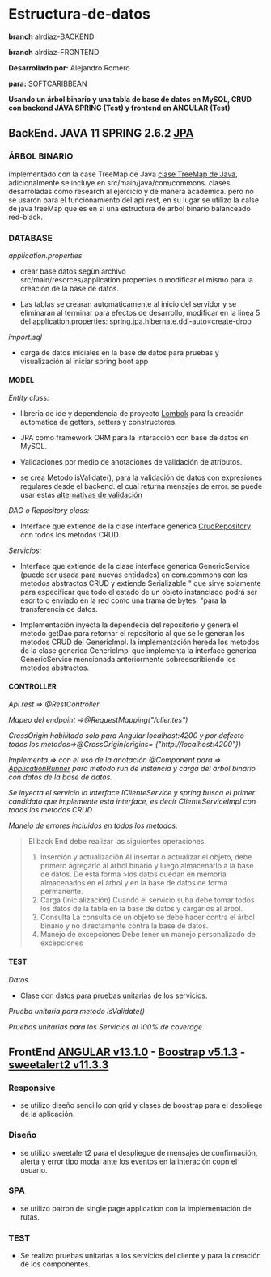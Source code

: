 # Estructura-de-datos

**branch** alrdiaz-BACKEND

**branch** alrdiaz-FRONTEND

**Desarrollado por:** Alejandro Romero 

**para:** SOFTCARIBBEAN


**Usando un árbol binario y una tabla de base de datos en MySQL, CRUD con backend JAVA SPRING (Test) y frontend en ANGULAR (Test)**


## BackEnd. JAVA 11 SPRING 2.6.2 [JPA](https://docs.spring.io/spring-data/jpa/docs/current/reference/html/#preface)

### ÁRBOL BINARIO

implementado con la case TreeMap de Java [clase TreeMap de Java](https://docs.oracle.com/javase/8/docs/api/java/util/TreeMap.html), adicionalmente se incluye en src/main/java/com/commons.
clases desarroladas como research al ejercicio y de manera academica. pero no se usaron para el funcionamiento 
del api rest, en su lugar se utilizo la calse de java treeMap que es en si una estructura de arbol binario 
balanceado red-black.


### DATABASE

*application.properties*

- crear base datos segùn archivo src/main/resorces/application.properties o modificar el mismo para la creación de la base de datos.

- Las tablas se crearan automaticamente al inicio del servidor y se eliminaran al terminar para efectos de desarrollo, modificar en la linea 5 del application.properties:
spring.jpa.hibernate.ddl-auto=create-drop

*import.sql*
- carga de datos iniciales en la base de datos para pruebas y visualización al iniciar spring boot app

#### MODEL

*Entity class:*

- libreria de ide y dependencia de proyecto [Lombok](https://projectlombok.org/) para la creación automatica de getters, setters y constructores.

- JPA como framework ORM para la interacción con base de datos en MySQL.

- Validaciones por medio de anotaciones de validación de atributos.

- se crea Metodo isValidate(), para la validación de datos con expresiones regulares desde el backend. el cual returna mensajes de error.  se puede usar estas [alternativas de validación](https://reflectoring.io/bean-validation-with-spring-boot/)

*DAO o Repository class:*

- Interface que extiende de la clase interface generica [CrudRepository](https://docs.spring.io/spring-data/commons/docs/current/api/org/springframework/data/repository/CrudRepository.html) con todos los metodos CRUD.

*Servicios:*

- Interface que extiende de la clase interface generica GenericService (puede ser usada para nuevas entidades) en com.commons con los metodos abstractos CRUD y extiende Serializable " que sirve solamente para especificar que todo el estado de un objeto instanciado podrá ser escrito o enviado en la red como una trama de bytes. "para la transferencia de datos.

- Implementación inyecta la dependecia del repositorio y genera el metodo getDao para retornar el repositorio al que se le generan los metodos CRUD del GenericImpl. la implementación hereda los metodos de la clase generica GenericImpl que implementa la interface generica GenericService mencionada anteriormente sobreescribiendo los metodos abstractos.


#### CONTROLLER

*Api rest => @RestController*

*Mapeo del endpoint =>@RequestMapping("/clientes")*

*CrossOrigin habilitado solo para Angular localhost:4200 y por defecto todos los metodos=>@CrossOrigin(origins= {"http://localhost:4200"})*

*Implementa => con el uso de la anotación @Component para =>  [ApplicationRunner](https://programmerclick.com/article/864032113/) para metodo run de instancia y carga del árbol binario con datos de la base de datos.*


*Se inyecta el servicio la interface IClienteService y spring busca el primer candidato que implemente esta interface, es decir ClienteServiceImpl con todos los metodos CRUD*

*Manejo de errores incluidos en todos los metodos.*



>El back End debe realizar las siguientes operaciones.
>1. Inserción y actualización Al insertar o actualizar el objeto, debe primero agregarlo al árbol binario y luego almacenarlo a la base de datos. De esta forma >los datos quedan en memoria almacenados en el árbol y en la base de datos de forma permanente.
>2.  Carga (Inicialización) Cuando el servicio suba debe tomar todos los datos de la tabla en la base de datos y cargarlos al árbol. 
>3.  Consulta La consulta de un objeto se debe hacer contra el árbol binario y no directamente contra la base de datos. 
>4.  Manejo de excepciones Debe tener un manejo personalizado de excepciones

#### TEST

*Datos*

- Clase con datos para pruebas unitarias de los servicios.

*Prueba unitaria para metodo isValidate()*

*Pruebas unitarias para los Servicios al 100% de coverage.*

## FrontEnd [ANGULAR v13.1.0](https://angular.io/start)  - [Boostrap v5.1.3](https://getbootstrap.com/) - [sweetalert2 v11.3.3](https://sweetalert2.github.io/)

### Responsive

- se utilizo diseño sencillo con grid y clases de boostrap para el despliege de la aplicación.

### Diseño

- se utilizo sweetalert2 para el despliegue de mensajes de confirmación, alerta y error tipo modal ante los eventos en la interación copn el usuario.

### SPA

- se utilizo patron de single page application con la implementación de rutas.

### TEST

- Se   realizo pruebas unitarias a los servicios del cliente y para la creación de los componentes.










